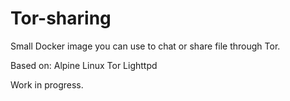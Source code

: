 # Tor-sharing

Small Docker image you can use to chat or share file through Tor.

Based on:
	Alpine Linux
	Tor
	Lighttpd

Work in progress.
